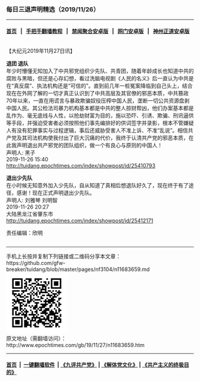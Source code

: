### 每日三退声明精选（2019/11/26）
------------------------

#### [首页](https://github.com/gfw-breaker/banned-news1/blob/master/README.md) &nbsp;&nbsp;|&nbsp;&nbsp; [手把手翻墙教程](https://github.com/gfw-breaker/guides/wiki) &nbsp;&nbsp;|&nbsp;&nbsp; [禁闻聚合安卓版](https://github.com/gfw-breaker/bn-android) &nbsp;&nbsp;|&nbsp;&nbsp; [网门安卓版](https://github.com/oGate2/oGate) &nbsp;&nbsp;|&nbsp;&nbsp; [神州正道安卓版](https://github.com/SzzdOgate/update) 



<div class="column" id="artbody" itemprop="articleBody">
 <!-- article content begin -->
 <p>
  【大纪元2019年11月27日讯】
 </p>
 <p>
  <strong>
   退团 退队
  </strong>
  <br/>
  年少时懵懂无知加入了中共邪党组织少先队、共青团，随着年龄成长也知道中共的腐败与黑暗，但还是心存幻想，看过洗脑电视剧《人民的名义》后一直认为中共是在“真反腐”、执法机构还是“可信的”。直到前几年一桩冤案降临到自己头上，结合现在在外网了解的一切才真正认识到了中共高层及其官僚的邪恶本质，中共篡政70年以来，一直在用谎言与暴政欺骗奴役压榨中国人民，垄断一切公共资源盘剥中国人民。其公检法司暴力机构基本都是中共的整人掠财帮凶，他们办案基本都是乱作为、毫无底线与人性，以抢劫财富为目的，施以恐吓、引诱、欺骗、刑讯逼供等手段，并强迫受害者必须按照他们事先编排好的供词签字并录影，根本不管嫌疑人有没有犯罪事实与过程逻辑，事后还威胁受害人不准上诉、不准“乱说”。相信共产党及其司法机构使我付出了巨大沉痛的代价，我终于认清共产党的邪恶本质，在此我声明退出共产邪党的团队组织，做一个有良心与原则的中国人！
  <br/>
  声明人: 黑子
  <br/>
  2019-11-26 15:40
  <br/>
  <a href="http://tuidang.epochtimes.com/index/showpost/id/25410793">
   http://tuidang.epochtimes.com/index/showpost/id/25410793
  </a>
 </p>
 <p>
  <strong>
   退出少先队
  </strong>
  <br/>
  在小时候无知意外加入少先队，自从知道了真相后想退队好久了，现在终于有了途径，感谢！现在正式声明退出少先队。
  <br/>
  声明人: 刘雅琴 刘明智
  <br/>
  2019-11-26 20:27
  <br/>
  大陆黑龙江省肇东市
  <br/>
  <a href="http://tuidang.epochtimes.com/index/showpost/id/25412171">
   http://tuidang.epochtimes.com/index/showpost/id/25412171
  </a>
 </p>
 <p>
  责任编辑：欣明
 </p>
 <!-- article content end -->
 <div id="below_article_ad">
  <div id="below_article_ad_inner">
  </div>
 </div>
</div>

<hr/>
手机上长按并复制下列链接或二维码分享本文章：<br/>
https://github.com/gfw-breaker/tuidang/blob/master/pages/nf3104/n11683659.md <br/>
<a href='https://github.com/gfw-breaker/tuidang/blob/master/pages/nf3104/n11683659.md'><img src='https://github.com/gfw-breaker/tuidang/blob/master/pages/nf3104/n11683659.md.png'/></a> <br/>
原文地址（需翻墙访问）：http://www.epochtimes.com/gb/19/11/27/n11683659.htm


------------------------
#### [首页](https://github.com/gfw-breaker/banned-news/blob/master/README.md) &nbsp;|&nbsp; [一键翻墙软件](https://github.com/gfw-breaker/nogfw/blob/master/README.md) &nbsp;| [《九评共产党》](https://github.com/gfw-breaker/9ping.md/blob/master/README.md#九评之一评共产党是什么) | [《解体党文化》](https://github.com/gfw-breaker/jtdwh.md/blob/master/README.md) | [《共产主义的终极目的》](https://github.com/gfw-breaker/gczydzjmd.md/blob/master/README.md)


<img src='http://gfw-breaker.win/tuidang/pages/nf3104/n11683659.md' width='0px' height='0px'/>
